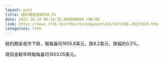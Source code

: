 ```yaml
---
layout: post
title: 紐約期金低收約0.5%
date: 2022-10-19 06:18:15.000000000 +08:00
link: https://news.rthk.hk/rthk/ch/component/k2/1671586-20221019.htm
categories: rthk
---
```


紐約期金收市下跌，報每盎司1655.8美元，跌8.2美元，跌幅約0.5%。

現貨金較早時報每盎司1653.05美元。
